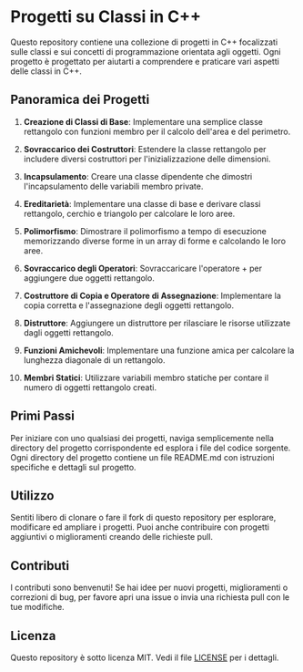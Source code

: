 # Progetti su Classi in C++

Questo repository contiene una collezione di progetti in C++ focalizzati sulle classi e sui concetti di programmazione orientata agli oggetti. Ogni progetto è progettato per aiutarti a comprendere e praticare vari aspetti delle classi in C++.

## Panoramica dei Progetti

1. **Creazione di Classi di Base**: Implementare una semplice classe rettangolo con funzioni membro per il calcolo dell'area e del perimetro.

2. **Sovraccarico dei Costruttori**: Estendere la classe rettangolo per includere diversi costruttori per l'inizializzazione delle dimensioni.

3. **Incapsulamento**: Creare una classe dipendente che dimostri l'incapsulamento delle variabili membro private.

4. **Ereditarietà**: Implementare una classe di base e derivare classi rettangolo, cerchio e triangolo per calcolare le loro aree.

5. **Polimorfismo**: Dimostrare il polimorfismo a tempo di esecuzione memorizzando diverse forme in un array di forme e calcolando le loro aree.

6. **Sovraccarico degli Operatori**: Sovraccaricare l'operatore + per aggiungere due oggetti rettangolo.

7. **Costruttore di Copia e Operatore di Assegnazione**: Implementare la copia corretta e l'assegnazione degli oggetti rettangolo.

8. **Distruttore**: Aggiungere un distruttore per rilasciare le risorse utilizzate dagli oggetti rettangolo.

9. **Funzioni Amichevoli**: Implementare una funzione amica per calcolare la lunghezza diagonale di un rettangolo.

10. **Membri Statici**: Utilizzare variabili membro statiche per contare il numero di oggetti rettangolo creati.

## Primi Passi

Per iniziare con uno qualsiasi dei progetti, naviga semplicemente nella directory del progetto corrispondente ed esplora i file del codice sorgente. Ogni directory del progetto contiene un file README.md con istruzioni specifiche e dettagli sul progetto.

## Utilizzo

Sentiti libero di clonare o fare il fork di questo repository per esplorare, modificare ed ampliare i progetti. Puoi anche contribuire con progetti aggiuntivi o miglioramenti creando delle richieste pull.

## Contributi

I contributi sono benvenuti! Se hai idee per nuovi progetti, miglioramenti o correzioni di bug, per favore apri una issue o invia una richiesta pull con le tue modifiche.

## Licenza

Questo repository è sotto licenza MIT. Vedi il file [LICENSE](LICENSE) per i dettagli.
